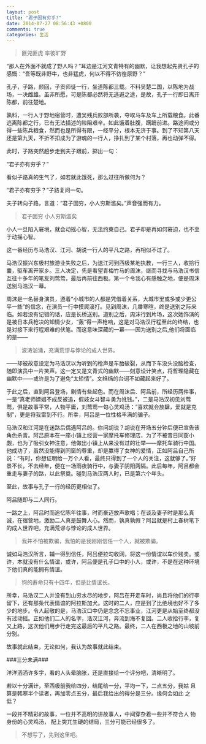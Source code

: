 ```yaml
---
layout: post
title: "君子固有穷乎?"
date: 2014-07-27 08:56:43 +0800
comments: true
categories: 生活
---
```

> 匪兕匪虎 率彼旷野

“那人在外面不就成了野人吗？”耳边是江河文青特有的幽默，让我想起先贤孔子的感慨：“吾等既非野牛，也非猛虎，何以不得不彷徨原野？”

孔子，子路，颜回，子贡师徒一行，坐道陈都三载。不料吴楚二国，以陈地为战场，一决雌雄。虽非所愿，可是陈都必然将无逃避之途，是故，孔子一行即日离开陈都，前往楚地。

孰料，一行人于野地宿营时，遭吴残兵败部所袭，夺取马车及车上所载粮食。此番逃离陈都之行，已有无法描述的险阻艰辛。如此饿着肚腹，蹒跚前进。路途间或分得一些陈兵粮食，然而也是所得有限，一经平分，根本无济于事。到了不知第八天还是第九天，不折不扣成为了游魂的一行人，挣扎到了某个村落，再也动弹不得。

此时，子路突然趟步走到夫子跟前，掷出一句：

“君子亦有穷乎？”

看似子路真的生气了，如若就此饿死，那么过往所做何为？

“君子亦有穷乎？”子路复问一句。

夫子转向子路，言道：“君子固穷，小人穷斯滥矣。”声音强而有力。

> 君子固穷 小人穷斯滥矣

小人一旦陷入窘境，就会动摇心智，无法约束自己。君子却是再如何窘迫，也不至于动摇心智。

这一番经历与马浩汉、江河、胡说一行人的平凡之路，再相似不过了。

马浩汉振兴东极村旅游业失败之后，为送江河到西极某地执教，一行三人，收拾行囊，驱车离开家乡。三人决定，先是看望青梅竹马的周沫，继而寻找与马浩汉书信互往十多年的笔友刘莺莺，最后再前往西极。第一个令我心有感触之地，便是周沫送别马浩汉一幕。

周沫是一名替身演员，遵着“小城市的人都是凭借着关系，大城市里或多或少更公平一些”的信念，在演员一行中摸爬滚打。见到周沫，几番寒暄，终是送别之际来临。如若没有记错的话，应是长桥送别。道别之后，周沫行到片场，这次她饰演的是被日本兵枪决的知情少女，“轰”得一声枪响，这是对马浩汉行程至此的终结，也是对接下来行程艰难的伏笔。而这意味深藏的一幕——因为送别之后,他们将面临的是——

> 波涛汹涌，充满荒谬与悖论的成人世界。


——却被故意设定为马浩汉以为听到的枪声是车胎破裂，从而下车没头没脑检查，随即演员中一片笑声。这一定又是文青式的幽默——刻意设计笑点，将哲理隐藏在幽默中——或许是为了避免“太矫情”。文绉绉的台词不如藏起来好了。

于此之后，直到阿吕登场，剧情有些起色。而在周沫后、阿吕前，所经历两件事，一是“真老师嫖娼不成反被追，假妓女斗智斗勇为讹钱。”，二是马浩汉初见刘莺莺，俱是故事平常，人物平庸，刘莺莺一句心灵鸡汤：“喜欢就会放肆，爱就是克制”，更是将我雷到不行。所幸，阿吕是一位性格丰满的骗子。

马浩汉和江河是在迷路后偶遇阿吕的。你问胡说？胡说在开场五分钟后便已宣告该角色杀青。阿吕原本在一座小镇上经营一家摩托车修理店，为了不被昔日同窗小觑，也为了吸引女神注意，他做出小镇上从来没有过的壮举——摩托车骑行中国。他成功了，虽然没能得到同窗的尊重，却是赢得了女神的爱情，正如阿吕自己所说：“有时，你想证明给一万个人看，最终只得到了一个人的关注，这就够了。”好景不长，不去经年，便在一场雨夜骑行中，与妻子阴阳两隔。此后每年，阿吕都会重走与妻子的路，以此祭奠。碰到马浩汉两人时，已是第六个年头。

至此，故事与孔子一行的经历更相似了。

阿吕随即与二人同行。

一路之上，阿吕时而追忆陈年往事，时而豪迈放声歌唱；在谈及妻子时是那么真诚，在宿营地，激励二人真是鼓舞人心。然而，孰真孰假？阿吕就是村上春树笔下的成人世界吧，充满荒谬与悖论的成人世界。

> 我并不怕被欺骗，我怕的是我刚刚信任一个人，就被欺骗。

诚如马浩汉所言，辅一得到信任，阿吕便拉勾收网，将这一份情谊以车价贱卖。或许，本就没有什么情谊，或许，阿吕便是孔子口中的小人，或许，不是在这种环境下他们真的能拥有情谊。

> 狗的寿命只有十四年，但是比情谊长。

所幸，马浩汉二人并没有到山穷水尽的地步，阿吕在开走车时，尚且将他们的行李留下，还有那条代表情谊的阿拉斯加犬。这时的二人，应是到了比绝境也好不了多少的地步。令人起敬的是，马浩汉口中仍是念念不忘事业，江河更是从始至终都没有过动摇。正如他们二人的名字，浩汉江河，奔流到海不复回。二人收拾行李，复又上路，这次他们用步行走完这最后的平凡之路。最终，二人在西极之地的山坡前分别。

故事就此结束，无论如何，我认为故事就此结束。

###三分未满###

洋洋洒洒许多字，看的人头晕脑胀，还是直接给一个评分吧，清晰明了。

若以十分满计，至西极前我给四分，结尾给一分，平均一下，二点五分，我姑
且算是韩寒半个读者，再加零点五分，最后我给出的得分是三分。缘何会如此
之低？

一段并不精彩的故事，一位并不高明的讲故事人，中间穿杂着一些并不符合人
物身份的心灵鸡汤， 配上突兀生硬的结局，三分可能已经很多了。

> 不想写了，先到这里吧。
